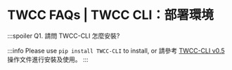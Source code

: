 # TWCC FAQs | TWCC CLI：部署環境

:::spoiler Q1. 請問 TWCC-CLI 怎麼安裝?

:::info
Please use `pip install TWCC-CLI` to install, or 請參考 [TWCC-CLI v0.5](https://github.com/TW-NCHC/TWCC-CLI/tree/v0.5) 操作文件進行安裝及使用。
:::
